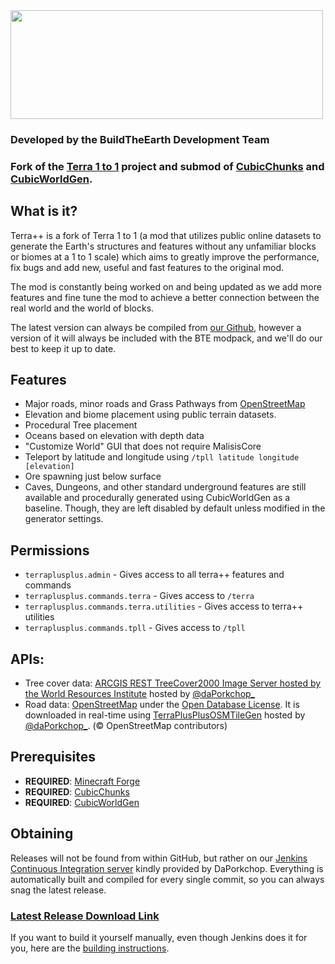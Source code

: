 <img src="https://github.com/BuildTheEarth/terraplusplus/blob/master/docs/images/terraplusplus_logo.png" width="500" height="174">

### Developed by the BuildTheEarth Development Team

### Fork of the [Terra 1 to 1](https://github.com/orangeadam3/terra121) project and submod of [CubicChunks](https://github.com/OpenCubicChunks/CubicChunks) and [CubicWorldGen](https://github.com/OpenCubicChunks/CubicWorldGen/).

## What is it?

Terra++ is a fork of Terra 1 to 1 (a mod that utilizes public online datasets to generate the Earth's structures and features without any unfamiliar blocks or biomes at a 1 to 1 scale) which aims to greatly improve the performance, fix bugs and add new, useful and fast features to the original mod. 

The mod is constantly being worked on and being updated as we add more features and fine tune the mod to achieve a better connection between the real world and the world of blocks.

The latest version can always be compiled from [our Github](https://github.com/BuildTheEarth/terraplusplus), however a version of it will always be included with the BTE modpack, and we'll do our best to keep it up to date.

## Features

- Major roads, minor roads and Grass Pathways from [OpenStreetMap](https://www.openstreetmap.org/)
- Elevation and biome placement using public terrain datasets.
- Procedural Tree placement
- Oceans based on elevation with depth data
- "Customize World" GUI that does not require MalisisCore
- Teleport by latitude and longitude using `/tpll latitude longitude [elevation]`
- Ore spawning just below surface
- Caves, Dungeons, and other standard underground features are still available and procedurally generated using CubicWorldGen as a baseline. Though, they are left disabled by default unless modified in the generator settings.

## Permissions
- `terraplusplus.admin` - Gives access to all terra++ features and commands
- `terraplusplus.commands.terra` - Gives access to `/terra`
- `terraplusplus.commands.terra.utilities` - Gives access to terra++ utilities
- `terraplusplus.commands.tpll` - Gives access to `/tpll`

## APIs:

- Tree cover data: [ARCGIS REST TreeCover2000 Image Server hosted by the World Resources Institute](https://gis-treecover.wri.org/arcgis/rest/services/TreeCover2000/ImageServer) hosted by [@daPorkchop_](https://github.com/DaMatrix)
- Road data: [OpenStreetMap](https://www.openstreetmap.org/) under the [Open Database License](https://www.openstreetmap.org/copyright). It is downloaded in real-time using [TerraPlusPlusOSMTileGen](https://github.com/DaMatrix/TerraPlusPlusOSMTileGen) hosted by [@daPorkchop_](https://github.com/DaMatrix). (© OpenStreetMap contributors)

## Prerequisites

- **REQUIRED**: [Minecraft Forge](https://files.minecraftforge.net/)
- **REQUIRED**: [CubicChunks](https://github.com/OpenCubicChunks/CubicChunks/)
- **REQUIRED**: [CubicWorldGen](https://github.com/OpenCubicChunks/CubicWorldGen/)

## Obtaining
Releases will not be found from within GitHub, but rather on our [Jenkins Continuous Integration server](https://jenkins.daporkchop.net/job/BuildTheEarth) kindly provided by DaPorkchop. Everything is automatically built and compiled for every single commit, so you can always snag the latest release.
### [Latest Release Download Link](https://jenkins.daporkchop.net/job/BuildTheEarth/job/terraplusplus/job/master/lastSuccessfulBuild/artifact/build/libs/)

If you want to build it yourself manually, even though Jenkins does it for you, here are the [building instructions](BUILD_INSTRUCTIONS.md).
